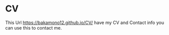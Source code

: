 # CV
This Url https://bakamono12.github.io/CV/ have my CV and Contact info you can use this to contact me.

